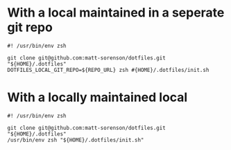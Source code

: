 With a local maintained in a seperate git repo
==============================================
```
#! /usr/bin/env zsh

git clone git@github.com:matt-sorenson/dotfiles.git "${HOME}/.dotfiles"
DOTFILES_LOCAL_GIT_REPO=${REPO_URL} zsh #{HOME}/.dotfiles/init.sh
```

With a locally maintained local
===============================
```
#! /usr/bin/env zsh

git clone git@github.com:matt-sorenson/dotfiles.git "${HOME}/.dotfiles"
/usr/bin/env zsh "${HOME}/.dotfiles/init.sh"

```
